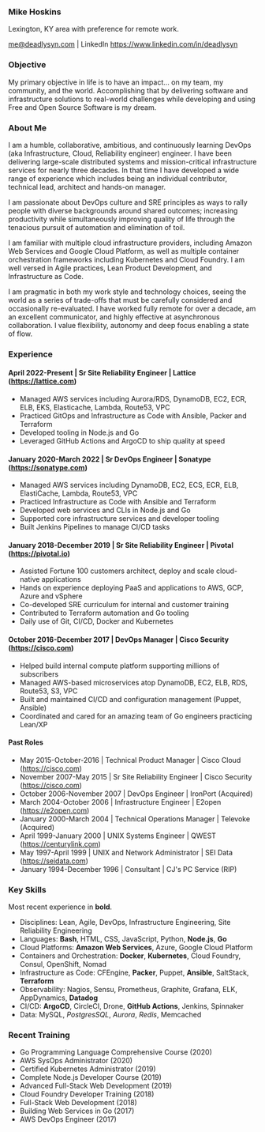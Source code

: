 ### Mike Hoskins

Lexington, KY area with preference for remote work.

me@deadlysyn.com | LinkedIn https://www.linkedin.com/in/deadlysyn

### Objective

My primary objective in life is to have an impact... on my team, my community,
and the world. Accomplishing that by delivering software and infrastructure
solutions to real-world challenges while developing and using Free and Open
Source Software is my dream.

### About Me

I am a humble, collaborative, ambitious, and continuously learning DevOps
(aka Infrastructure, Cloud, Reliability engineer) engineer. I have been
delivering large-scale distributed systems and mission-critical infrastructure
services for nearly three decades. In that time I have developed a wide range
of experience which includes being an individual contributor, technical lead,
architect and hands-on manager.

I am passionate about DevOps culture and SRE principles as ways to rally people
with diverse backgrounds around shared outcomes; increasing productivity while
simultaneously improving quality of life through the tenacious pursuit of
automation and elimination of toil.

I am familiar with multiple cloud infrastructure providers, including Amazon
Web Services and Google Cloud Platform, as well as multiple container
orchestration frameworks including Kubernetes and Cloud Foundry. I am well
versed in Agile practices, Lean Product Development, and Infrastructure as Code.

I am pragmatic in both my work style and technology choices, seeing the world
as a series of trade-offs that must be carefully considered and occasionally
re-evaluated. I have worked fully remote for over a decade, am an excellent
communicator, and highly effective at asynchronous collaboration. I value
flexibility, autonomy and deep focus enabling a state of flow.

### Experience

#### April 2022-Present | Sr Site Reliability Engineer | Lattice (https://lattice.com)

- Managed AWS services including Aurora/RDS, DynamoDB, EC2, ECR, ELB, EKS, Elasticache, Lambda, Route53, VPC
- Practiced GitOps and Infrastructure as Code with Ansible, Packer and Terraform
- Developed tooling in Node.js and Go
- Leveraged GitHub Actions and ArgoCD to ship quality at speed

#### January 2020-March 2022 | Sr DevOps Engineer | Sonatype (https://sonatype.com)

- Managed AWS services including DynamoDB, EC2, ECS, ECR, ELB, ElastiCache, Lambda, Route53, VPC
- Practiced Infrastructure as Code with Ansible and Terraform
- Developed web services and CLIs in Node.js and Go
- Supported core infrastructure services and developer tooling
- Built Jenkins Pipelines to manage CI/CD tasks

#### January 2018-December 2019 | Sr Site Reliability Engineer | Pivotal (https://pivotal.io)

- Assisted Fortune 100 customers architect, deploy and scale cloud-native applications
- Hands on experience deploying PaaS and applications to AWS, GCP, Azure and vSphere
- Co-developed SRE curriculum for internal and customer training
- Contributed to Terraform automation and Go tooling
- Daily use of Git, CI/CD, Docker and Kubernetes

#### October 2016-December 2017 | DevOps Manager | Cisco Security (https://cisco.com)

- Helped build internal compute platform supporting millions of subscribers
- Managed AWS-based microservices atop DynamoDB, EC2, ELB, RDS, Route53, S3, VPC
- Built and maintained CI/CD and configuration management (Puppet, Ansible)
- Coordinated and cared for an amazing team of Go engineers practicing Lean/XP

#### Past Roles

- May 2015-October-2016 | Technical Product Manager | Cisco Cloud (https://cisco.com)
- November 2007-May 2015 | Sr Site Reliability Engineer | Cisco Security (https://cisco.com)
- October 2006-November 2007 | DevOps Engineer | IronPort (Acquired)
- March 2004-October 2006 | Infrastructure Engineer | E2open (https://e2open.com)
- January 2000-March 2004 | Technical Operations Manager | Televoke (Acquired)
- April 1999-January 2000 | UNIX Systems Engineer | QWEST (https://centurylink.com)
- May 1997-April 1999 | UNIX and Network Administrator | SEI Data (https://seidata.com)
- January 1994-December 1996 | Consultant | CJ's PC Service (RIP)

### Key Skills

Most recent experience in **bold**.

- Disciplines: Lean, Agile, DevOps, Infrastructure Engineering, Site Reliability Engineering
- Languages: **Bash**, HTML, CSS, JavaScript, Python, **Node.js**, **Go**
- Cloud Platforms: **Amazon Web Services**, Azure, Google Cloud Platform
- Containers and Orchestration: **Docker**, **Kubernetes**, Cloud Foundry, Consul, OpenShift, Nomad
- Infrastructure as Code: CFEngine, **Packer**, Puppet, **Ansible**, SaltStack, **Terraform**
- Observability: Nagios, Sensu, Prometheus, Graphite, Grafana, ELK, AppDynamics, **Datadog**
- CI/CD: **ArgoCD**, CircleCI, Drone, **GitHub Actions**, Jenkins, Spinnaker
- Data: MySQL, *PostgresSQL*, *Aurora*, *Redis*, Memcached

### Recent Training

- Go Programming Language Comprehensive Course (2020)
- AWS SysOps Administrator (2020)
- Certified Kubernetes Administrator (2019)
- Complete Node.js Developer Course (2019)
- Advanced Full-Stack Web Development (2019)
- Cloud Foundry Developer Training (2018)
- Full-Stack Web Development (2018)
- Building Web Services in Go (2017)
- AWS DevOps Engineer (2017)
